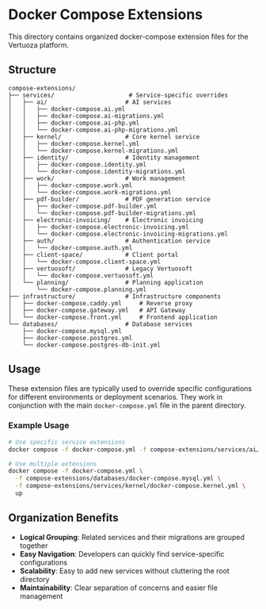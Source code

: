 # Docker Compose Extensions

This directory contains organized docker-compose extension files for the Vertuoza platform.

## Structure

```
compose-extensions/
├── services/                     # Service-specific overrides
│   ├── ai/                      # AI services
│   │   ├── docker-compose.ai.yml
│   │   ├── docker-compose.ai-migrations.yml
│   │   ├── docker-compose.ai-php.yml
│   │   └── docker-compose.ai-php-migrations.yml
│   ├── kernel/                  # Core kernel service
│   │   ├── docker-compose.kernel.yml
│   │   └── docker-compose.kernel-migrations.yml
│   ├── identity/                # Identity management
│   │   ├── docker-compose.identity.yml
│   │   └── docker-compose.identity-migrations.yml
│   ├── work/                    # Work management
│   │   ├── docker-compose.work.yml
│   │   └── docker-compose.work-migrations.yml
│   ├── pdf-builder/             # PDF generation service
│   │   ├── docker-compose.pdf-builder.yml
│   │   └── docker-compose.pdf-builder-migrations.yml
│   ├── electronic-invoicing/    # Electronic invoicing
│   │   ├── docker-compose.electronic-invoicing.yml
│   │   └── docker-compose.electronic-invoicing-migrations.yml
│   ├── auth/                    # Authentication service
│   │   └── docker-compose.auth.yml
│   ├── client-space/            # Client portal
│   │   └── docker-compose.client-space.yml
│   ├── vertuosoft/              # Legacy Vertuosoft
│   │   └── docker-compose.vertuosoft.yml
│   └── planning/                # Planning application
│       └── docker-compose.planning.yml
├── infrastructure/              # Infrastructure components
│   ├── docker-compose.caddy.yml     # Reverse proxy
│   ├── docker-compose.gateway.yml   # API Gateway
│   └── docker-compose.front.yml     # Frontend application
└── databases/                   # Database services
    ├── docker-compose.mysql.yml
    ├── docker-compose.postgres.yml
    └── docker-compose.postgres-db-init.yml
```

## Usage

These extension files are typically used to override specific configurations for different environments or deployment scenarios. They work in conjunction with the main `docker-compose.yml` file in the parent directory.

### Example Usage

```bash
# Use specific service extensions
docker compose -f docker-compose.yml -f compose-extensions/services/ai/docker-compose.ai.yml up

# Use multiple extensions
docker compose -f docker-compose.yml \
  -f compose-extensions/databases/docker-compose.mysql.yml \
  -f compose-extensions/services/kernel/docker-compose.kernel.yml \
  up
```

## Organization Benefits

- **Logical Grouping**: Related services and their migrations are grouped together
- **Easy Navigation**: Developers can quickly find service-specific configurations
- **Scalability**: Easy to add new services without cluttering the root directory
- **Maintainability**: Clear separation of concerns and easier file management
